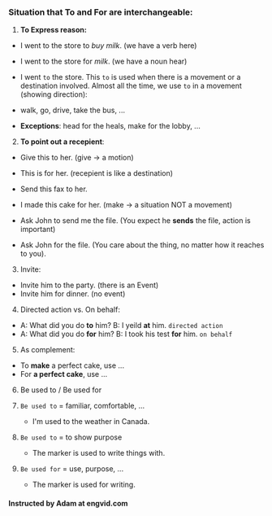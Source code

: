 ### Situation that To and For are interchangeable:

1. **To Express reason:**
- I went to the store to *buy milk*. (we have a verb here)
- I went to the store for *milk*. (we have a noun hear)

- I went `to` the store. 
This `to` is used when there is a movement or a destination involved.
Almost all the time, we use `to` in a movement (showing direction):
- walk, go, drive, take the bus, ...
- **Exceptions**: head for the heals, make for the lobby, ...

2. **To point out a recepient**:

- Give this to her. (give -> a motion)
- This is for her. (recepient is like a destination)

- Send this fax to her.
- I made this cake for her. (make -> a situation NOT a movement)

- Ask John to send me the file. (You expect he **sends** the file, action is important)
- Ask John for the file. (You care about the thing, no matter how it reaches to you).

3. Invite:

- Invite him to the party. (there is an Event)
- Invite him for dinner. (no event)

4. Directed action vs. On behalf:

- A: What did you do **to** him? B: I yeild **at** him. `directed action`
- A: What did you do **for** him? B: I took his test **for** him. `on behalf`

5. As complement:
- To **make** a perfect cake, use ...
- For **a perfect cake**, use ...

6. Be used to / Be used for

1. `Be used to` = familiar, comfortable, ...
	- I'm used to the weather in Canada.
2. `Be used to` = to show purpose
	- The marker is used to write things with.
3. `Be used for` = use, purpose, ...
	- The marker is used for writing.

#### Instructed by Adam at engvid.com
